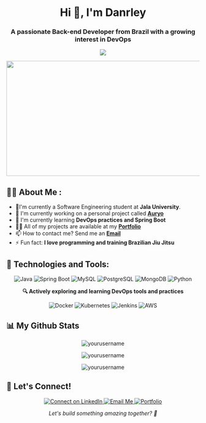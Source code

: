 <h1 align="center">Hi 👋, I'm Danrley</h1>
<h3 align="center">A passionate Back-end Developer from Brazil with a growing interest in DevOps</h3>

<p align="center">
  <a href="https://github.com/DenverCoder1/readme-typing-svg">
    <img src="https://readme-typing-svg.herokuapp.com?lines=Back-end+Developer;Aspiring+DevOps+Engineer;Always%20learning%20new%20things!&center=true&width=380&height=45">
  </a>
</p>
<p align="center">
  <img src="https://media.giphy.com/media/dWesBcTLavkZuG35MI/giphy.gif" width="600" height="300"  />
</p>

## 🧑‍💻 About Me :
- 📒I'm currently a Software Engineering student at **Jala University**.
- 🔭 I'm currently working on a personal project called **[Auryo](https://github.com/DanrleyFerraz/Auryo)**
- 🌱 I'm currently learning **DevOps practices and Spring Boot**
- 👨‍💻 All of my projects are available at my **[Portfolio](https://danrleyferraz.github.io/portfolio/)**
- 📫 How to contact me? Send me an **[Email](mailto:danrleyf.dev@gmail.com)**
- ⚡ Fun fact: **I love programming and training Brazilian Jiu Jitsu**


## 🚀 Technologies and Tools:

<p align="center">
  <img src="https://img.shields.io/badge/Java-ED8B00?style=for-the-badge&logo=java&logoColor=white" alt="Java" />
  <img src="https://img.shields.io/badge/Spring_Boot-6DB33F?style=for-the-badge&logo=spring-boot&logoColor=white" alt="Spring Boot" />
  <img src="https://img.shields.io/badge/MySQL-00000F?style=for-the-badge&logo=mysql&logoColor=white" alt="MySQL" />
  <img src="https://img.shields.io/badge/PostgreSQL-316192?style=for-the-badge&logo=postgresql&logoColor=white" alt="PostgreSQL" />
  <img src="https://img.shields.io/badge/MongoDB-4EA94B?style=for-the-badge&logo=mongodb&logoColor=white" alt="MongoDB" />
  <img src="https://img.shields.io/badge/Python-3776AB?style=for-the-badge&logo=python&logoColor=white" alt="Python" />
</p>

<p align="center">
    <b>🔍 Actively exploring and learning DevOps tools and practices</b>
</p>

<p align="center">
  <img src="https://img.shields.io/badge/Docker-2496ED?style=for-the-badge&logo=docker&logoColor=white" alt="Docker" />
  <img src="https://img.shields.io/badge/Kubernetes-326CE5?style=for-the-badge&logo=kubernetes&logoColor=white" alt="Kubernetes" />
  <img src="https://img.shields.io/badge/Jenkins-D24939?style=for-the-badge&logo=jenkins&logoColor=white" alt="Jenkins" />
  <img src="https://img.shields.io/badge/AWS-232F3E?style=for-the-badge&logo=amazon-aws&logoColor=white" alt="AWS" />
</p>

## 📊 My Github Stats

<p align="center">
  <img src="https://github-readme-stats.vercel.app/api?username=DanrleyFerraz&show_icons=true&theme=radical" alt="yourusername" />
</p>
<p align="center">
  <img src="https://github-readme-streak-stats.herokuapp.com/?user=DanrleyFerraz&theme=radical" alt="yourusername" />
</p>
<p align="center">
  <img src="https://github-readme-stats.vercel.app/api/top-langs/?username=DanrleyFerraz&layout=compact&theme=radical" alt="yourusername" />
</p>

## 🤝 Let's Connect!

<p align="center">
  <a href="https://linkedin.com/in/danrleyferraz" target="_blank">
    <img src="https://img.shields.io/badge/Let's_connect_on_LinkedIn-0077B5?style=for-the-badge&logo=linkedin&logoColor=white" alt="Connect on LinkedIn"/>
  </a>
      <a href="mailto:danrleyf.dev@gmail.com">
    <img src="https://img.shields.io/badge/Drop_me_an_email-D14836?style=for-the-badge&logo=gmail&logoColor=white" alt="Email Me"/>
  </a>
<a href="https://danrleyferraz.github.io/portfolio" target="_blank">
    <img src="https://img.shields.io/badge/Check_out_my_portfolio-4285F4?style=for-the-badge&logo=google-chrome&logoColor=white" alt="Portfolio"/>
</a>
  </a>
</p>

<div align="center">
  <p><em>Let's build something amazing together? 🚀 </em> </p>
</div>



